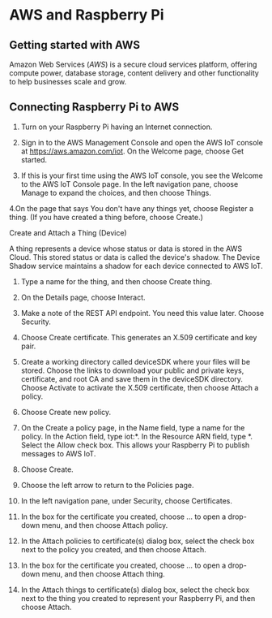 # AWS and Raspberry Pi

## Getting started with AWS 

Amazon Web Services (*AWS*) is a secure cloud services platform, offering compute power, database storage, content delivery and other 
functionality to help businesses scale and grow.

## Connecting Raspberry Pi to AWS

1. Turn on your Raspberry Pi having an Internet connection.

2. Sign in to the AWS Management Console and open the AWS IoT console at https://aws.amazon.com/iot. On the Welcome page, choose Get started.

3. If this is your first time using the AWS IoT console, you see the Welcome to the AWS IoT Console page. In the left navigation pane, choose 
Manage to expand the choices, and then choose Things.

4.On the page that says You don't have any things yet, choose Register a thing. (If you have created a thing before, choose Create.)

Create and Attach a Thing (Device)

A thing represents a device whose status or data is stored in the AWS Cloud. This stored status or data is called the device's shadow. 
The Device Shadow service maintains a shadow for each device connected to AWS IoT.

1. Type a name for the thing, and then choose Create thing.

2. On the Details page, choose Interact.

3. Make a note of the REST API endpoint. You need this value later. Choose Security.

4. Choose Create certificate. This generates an X.509 certificate and key pair.

5. Create a working directory called deviceSDK where your files will be stored. Choose the links to download your public and private keys,
certificate, and root CA and save them in the deviceSDK directory. Choose Activate to activate the X.509 certificate, then choose Attach a 
policy.

6. Choose Create new policy.

7. On the Create a policy page, in the Name field, type a name for the policy. In the Action field,
type iot:*. In the Resource ARN field, type *. Select the Allow check box. This allows your Raspberry Pi to publish messages to AWS IoT.

8. Choose Create.

9. Choose the left arrow to return to the Policies page.

10. In the left navigation pane, under Security, choose Certificates.

11. In the box for the certificate you created, choose ... to open a drop-down menu, and then choose Attach policy.

12. In the Attach policies to certificate(s) dialog box, select the check box next to the policy you created, and then choose Attach.

13. In the box for the certificate you created, choose ... to open a drop-down menu, and then choose Attach thing.

14. In the Attach things to certificate(s) dialog box, select the check box next to the thing you created to represent your Raspberry Pi, and then choose Attach.



